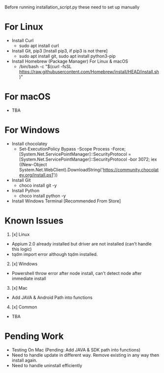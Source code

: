 Before running installation_script.py these need to set up manually
# For Linux
- Install Curl
  - sudo apt install curl   
- Install Git, pip3 [Install pip3, if pip3 is not there]
  - sudo apt install git, sudo apt install python3-pip
- Install Homebrew (Package Manager) For Linux & macOS
  - /bin/bash -c "$(curl -fsSL https://raw.githubusercontent.com/Homebrew/install/HEAD/install.sh)"

#  For macOS
- TBA

# For Windows
- Install chocolatey
  - Set-ExecutionPolicy Bypass -Scope Process -Force; [System.Net.ServicePointManager]::SecurityProtocol = [System.Net.ServicePointManager]::SecurityProtocol -bor 3072; iex ((New-Object System.Net.WebClient).DownloadString('https://community.chocolatey.org/install.ps1'))
- Install Git
  - choco install git -y
- Install Python
  - choco install python -y
- Install Windows Terminal [Recommended From Store]

# Known Issues

1. [x] Linux
  - Appium 2.0 already installed but driver are not installed (can't handle this logic)
  - tqdm import error although tqdm installed.
2. [x] Windows
  - Powershell throw error after node install, can't detect node after immediate install
3. [x] Mac
  - Add JAVA & Android Path into functions
4. [x] Common
  - TBA

# Pending Work
- Testing On Mac (Pending: Add JAVA & SDK path into functions)
- Need to handle update in different way. Remove existing in any way then install again.
- Need to handle uninstall efficiently

